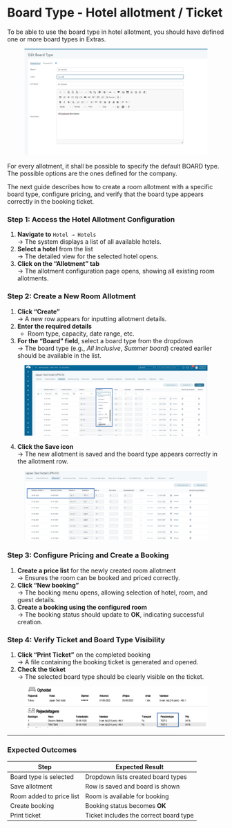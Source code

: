 # Board Type - Hotel allotment / Ticket

To be able to use the board type in hotel allotment, you should have defined one or more board types in Extras.&#x20;

<figure><img src="../.gitbook/assets/image (8) (1).png" alt=""><figcaption></figcaption></figure>

For every allotment, it shall be possible to specify the default BOARD type. The possible options are the ones defined for the company.

The next guide describes how to create a room allotment with a specific board type, configure pricing, and verify that the board type appears correctly in the booking ticket.

### Step 1: Access the Hotel Allotment Configuration

1. **Navigate to** `Hotel → Hotels`\
   → The system displays a list of all available hotels.
2. **Select a hotel** from the list\
   → The detailed view for the selected hotel opens.
3. **Click on the “Allotment” tab**\
   → The allotment configuration page opens, showing all existing room allotments.

### Step 2: Create a New Room Allotment

1. **Click “Create”**\
   → A new row appears for inputting allotment details.
2. **Enter the required details**
   * Room type, capacity, date range, etc.
3. **For the “Board” field**, select a board type from the dropdown\
   → The board type (e.g., _All Inclusive_, _Summer board_) created earlier should be available in the list.

<figure><img src="../.gitbook/assets/image (5) (1) (1) (2) (1).png" alt=""><figcaption></figcaption></figure>

4. **Click the Save icon**\
   → The new allotment is saved and the board type appears correctly in the allotment row.

<figure><img src="../.gitbook/assets/image (6) (1) (1) (2) (1).png" alt=""><figcaption></figcaption></figure>

### Step 3: Configure Pricing and Create a Booking

1. **Create a price list** for the newly created room allotment\
   → Ensures the room can be booked and priced correctly.
2. **Click “New booking”**\
   → The booking menu opens, allowing selection of hotel, room, and guest details.
3. **Create a booking using the configured room**\
   → The booking status should update to **OK**, indicating successful creation.

### Step 4: Verify Ticket and Board Type Visibility

1. **Click “Print Ticket”** on the completed booking\
   → A file containing the booking ticket is generated and opened.
2. **Check the ticket**\
   → The selected board type should be clearly visible on the ticket.

<figure><img src="../.gitbook/assets/image (7) (1) (1) (2) (1).png" alt=""><figcaption></figcaption></figure>

***

### Expected Outcomes

| Step                     | Expected Result                        |
| ------------------------ | -------------------------------------- |
| Board type is selected   | Dropdown lists created board types     |
| Save allotment           | Row is saved and board is shown        |
| Room added to price list | Room is available for booking          |
| Create booking           | Booking status becomes **OK**          |
| Print ticket             | Ticket includes the correct board type |
